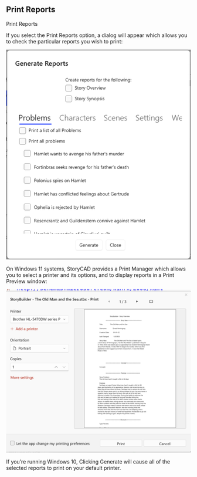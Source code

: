 ## Print Reports ##
Print Reports <br/>

If you select the Print Reports option, a dialog will appear which allows you to check the particular reports you wish to print: <br/>

![](Generate-Reports-Dialog.png)


On Windows 11 systems, StoryCAD provides a Print Manager which allows you to select a printer and its options, and to display reports in a Print Preview window: <br/>

![](Print-Manager.png)


If you’re running Windows 10, Clicking Generate will cause all of the selected reports to print on your default printer. <br/>
